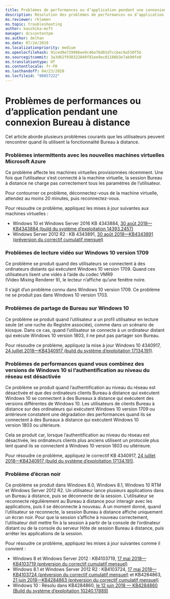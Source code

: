 ```yaml
---
title: Problèmes de performances ou d’application pendant une connexion Bureau à distance
description: Résolution des problèmes de performances ou d’application pendant une connexion Bureau à distance.
ms.reviewer: rklemen
ms.topic: troubleshooting
author: kaushika-msft
manager: dcscontentpm
ms.author: delhan
ms.date: 07/24/2019
ms.localizationpriority: medium
ms.openlocfilehash: 91ced9e729966ee9c46e76d01d7ccbec9a510f5b
ms.sourcegitcommit: 3a3d62f938322849f81ee9ec01186b3e7ab90fe0
ms.translationtype: HT
ms.contentlocale: fr-FR
ms.lasthandoff: 04/23/2020
ms.locfileid: "80857222"
---
```

# <a name="poor-performance-or-application-problems-during-remote-desktop-connection"></a>Problèmes de performances ou d’application pendant une connexion Bureau à distance

Cet article aborde plusieurs problèmes courants que les utilisateurs peuvent rencontrer quand ils utilisent la fonctionnalité Bureau à distance.

### <a name="intermittent-problems-with-new-microsoft-azure-virtual-machines"></a>Problèmes intermittents avec les nouvelles machines virtuelles Microsoft Azure

Ce problème affecte les machines virtuelles provisionnées récemment. Une fois que l’utilisateur s’est connecté à la machine virtuelle, la session Bureau à distance ne charge pas correctement tous les paramètres de l’utilisateur.

Pour contourner ce problème, déconnectez-vous de la machine virtuelle, attendez au moins 20 minutes, puis reconnectez-vous.

Pour résoudre ce problème, appliquez les mises à jour suivantes aux machines virtuelles :

  - Windows 10 et Windows Server 2016 KB 4343884, [30 août 2018—KB4343884 (build du système d’exploitation 14393.2457)](https://support.microsoft.com/help/4343884/windows-10-update-kb4343884)
  - Windows Server 2012 R2 : KB 4343891, [30 août 2018—KB4343891 (préversion du correctif cumulatif mensuel)](https://support.microsoft.com/help/4343891/windows-81-update-kb4343891)

### <a name="video-playback-issues-on-windows-10-version-1709"></a>Problèmes de lecture vidéo sur Windows 10 version 1709

Ce problème se produit quand des utilisateurs se connectent à des ordinateurs distants qui exécutent Windows 10 version 1709. Quand ces utilisateurs lisent une vidéo à l’aide du codec VMR9 (Video Mixing Renderer 9), le lecteur n’affiche qu’une fenêtre noire.

Il s’agit d’un problème connu dans Windows 10 version 1709. Ce problème ne se produit pas dans Windows 10 version 1703.

### <a name="desktop-sharing-issues-on-windows-10"></a>Problèmes de partage de Bureau sur Windows 10

Ce problème se produit quand l’utilisateur a un profil utilisateur en lecture seule (et une ruche du Registre associée), comme dans un scénario de kiosque. Dans ce cas, quand l’utilisateur se connecte à un ordinateur distant qui exécute Windows 10 version 1803, il ne peut pas partager son Bureau.

Pour résoudre ce problème, appliquez la mise à jour Windows 10 4340917, [24 juillet 2018—KB4340917 (build du système d’exploitation 17134.191)](https://support.microsoft.com/help/4340917/windows-10-update-kb4340917).

### <a name="performance-issues-when-mixing-versions-of-windows-10-if-nla-is-disabled"></a>Problèmes de performances quand vous combinez des versions de Windows 10 si l’authentification au niveau du réseau est désactivée

Ce problème se produit quand l’authentification au niveau du réseau est désactivée et que des ordinateurs clients Bureau à distance qui exécutent Windows 10 se connectent à des Bureaux à distance qui exécutent des versions différentes de Windows 10. Les utilisateurs de clients Bureau à distance sur des ordinateurs qui exécutent Windows 10 version 1709 ou antérieure constatent une dégradation des performances quand ils se connectent à des Bureaux à distance qui exécutent Windows 10 version 1803 ou ultérieure.

Cela se produit car, lorsque l’authentification au niveau du réseau est désactivée, les ordinateurs clients plus anciens utilisent un protocole plus lent quand ils se connectent à Windows 10 version 1803 ou ultérieure.

Pour résoudre ce problème, appliquez le correctif KB 4340917, [24 juillet 2018—KB4340917 (build du système d’exploitation 17134.191)](https://support.microsoft.com/help/4340917/windows-10-update-kb4340917).

### <a name="black-screen-issue"></a>Problème d’écran noir

Ce problème se produit dans Windows 8.0, Windows 8.1, Windows 10 RTM et Windows Server 2012 R2. Un utilisateur lance plusieurs applications dans un Bureau à distance, puis se déconnecte de la session. L’utilisateur se reconnecte régulièrement au Bureau à distance pour interagir avec les applications, puis il se déconnecte à nouveau. À un moment donné, quand l’utilisateur se reconnecte, la session Bureau à distance affiche uniquement un écran noir. Pour que la session s’affiche à nouveau correctement, l’utilisateur doit mettre fin à la session à partir de la console de l’ordinateur distant ou de la console du serveur Hôte de session Bureau à distance, puis arrêter les applications de la session.

Pour résoudre ce problème, appliquez les mises à jour suivantes comme il convient :

  - Windows 8 et Windows Server 2012 : KB4103719, [17 mai 2018—KB4103719 (préversion du correctif cumulatif mensuel)](https://support.microsoft.com/help/4103719/windows-server-2012-update-kb4103719)
  - Windows 8.1 et Windows Server 2012 R2 : KB4103724, [17 mai 2018—KB4103724 (préversion du correctif cumulatif mensuel)](https://support.microsoft.com/help/4103724/windows-81-update-kb4103724) et KB4284863, [21 juin 2018—KB4284863 (préversion du correctif cumulatif mensuel)](https://support.microsoft.com/help/4284863/windows-81-update-kb4284863)
  - Windows 10 : Résolu dans KB4284860, [le 12 juin 2018 — KB4284860 (Build du système d’exploitation 10240.17889)](https://support.microsoft.com/help/4284860/windows-10-update-kb4284860)
